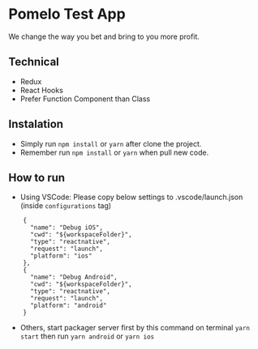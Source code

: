 # Pomelo Test App
We change the way you bet and bring to you more profit.

## Technical
- Redux
- React Hooks
- Prefer Function Component than Class

## Instalation
- Simply run `npm install` or `yarn` after clone the project.
- Remember run `npm install` or `yarn` when pull new code.

## How to run
- Using VSCode: Please copy below settings to .vscode/launch.json (inside `configurations` tag)
```
    {
      "name": "Debug iOS",
      "cwd": "${workspaceFolder}",
      "type": "reactnative",
      "request": "launch",
      "platform": "ios"
    },
    {
      "name": "Debug Android",
      "cwd": "${workspaceFolder}",
      "type": "reactnative",
      "request": "launch",
      "platform": "android"
    }
```
- Others, start packager server first by this command on terminal `yarn start` then run `yarn android` or `yarn ios`
